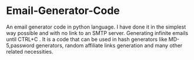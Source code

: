 # Email-Generator-Code
An email generator code in python language. I have done it in the simplest way possible and with no link to an SMTP server. Generating infinite emails until CTRL+C . It is a code that can be used in hash generators like MD-5,password generators, random affiliate links generation and many other related necessities.
